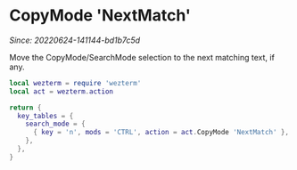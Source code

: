 # CopyMode 'NextMatch'

*Since: 20220624-141144-bd1b7c5d*

Move the CopyMode/SearchMode selection to the next matching text, if any.

```lua
local wezterm = require 'wezterm'
local act = wezterm.action

return {
  key_tables = {
    search_mode = {
      { key = 'n', mods = 'CTRL', action = act.CopyMode 'NextMatch' },
    },
  },
}
```
